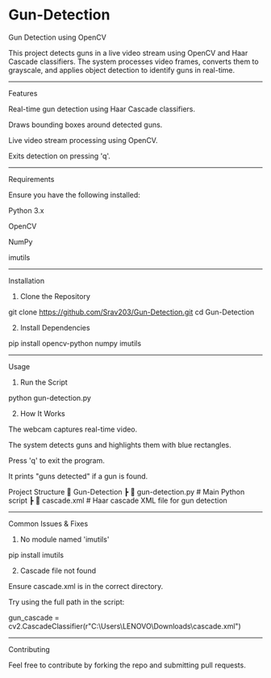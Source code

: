 # Gun-Detection
Gun Detection using OpenCV

This project detects guns in a live video stream using OpenCV and Haar Cascade classifiers. The system processes video frames, converts them to grayscale, and applies object detection to identify guns in real-time.


---

Features 

Real-time gun detection using Haar Cascade classifiers.

Draws bounding boxes around detected guns.

Live video stream processing using OpenCV.

Exits detection on pressing 'q'.



---

Requirements

Ensure you have the following installed:

Python 3.x

OpenCV

NumPy

imutils



---

Installation

1. Clone the Repository

git clone https://github.com/Srav203/Gun-Detection.git
cd Gun-Detection

2. Install Dependencies

pip install opencv-python numpy imutils


---

Usage

1. Run the Script

python gun-detection.py

2. How It Works

The webcam captures real-time video.

The system detects guns and highlights them with blue rectangles.

Press 'q' to exit the program.

It prints "guns detected" if a gun is found.



Project Structure
📂 Gun-Detection
 ┣ 📄 gun-detection.py    # Main Python script
 ┣ 📄 cascade.xml         # Haar cascade XML file for gun detection


---

Common Issues & Fixes

1. No module named 'imutils'

pip install imutils


2. Cascade file not found

Ensure cascade.xml is in the correct directory.

Try using the full path in the script:

gun_cascade = cv2.CascadeClassifier(r"C:\Users\LENOVO\Downloads\cascade.xml")


---

Contributing

Feel free to contribute by forking the repo and submitting pull requests.
